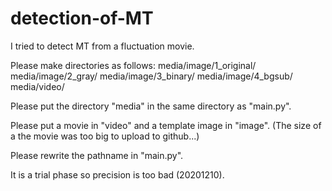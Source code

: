 # detection-of-MT
I tried to detect MT from a fluctuation movie.

Please make directories as follows:
media/image/1_original/
media/image/2_gray/
media/image/3_binary/
media/image/4_bgsub/
media/video/

Please put the directory "media" in the same directory as "main.py".

Please put a movie in "video" and a template image in "image".
(The size of a the movie was too big to upload to github...)

Please rewrite the pathname in "main.py".

It is a trial phase so precision is too bad (20201210).
